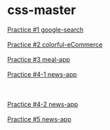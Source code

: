 # css-master
[Practice #1 google-search](https://jinn-dev.github.io/css-master/css-google-main/)
<br><br>
[Practice #2 colorful-eCommerce](https://jinn-dev.github.io/css-master/colorful-ecommerce/)
<br><br>
[Practice #3 meal-app](https://jinn-dev.github.io/css-master/meal-app/)
<br><br>
[Practice #4-1 news-app](https://jinn-dev.github.io/css-master/news-app/)    
<br><br>  
[Practice #4-2 news-app](https://jinn-dev.github.io/css-master/news-app/vibe/)
<br><br>
[Practice #5 news-app](https://jinn-dev.github.io/css-master/recipe-app/)
